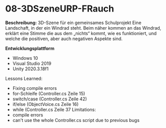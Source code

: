 # 08-3DSzeneURP-FRauch

**Beschreibung:** 3D-Szene für ein gemeinsames Schulprojekt
Eine Landschaft, in der ein Windrad steht. Beim näher kommen an das Windrad, erklärt eine Stimme die aus dem „nichts“ kommt, wie es funktioniert, und welche die positiven, aber auch negativen Aspekte sind.

**Entwicklungsplattform**
+ Windows 10
+ Visual Studio 2019
+ Unity 2020.3.18f1

Lessons Learned:
+ Fixing compile errors
+ for-Schleife (Controller.cs Zeile 15)
+ switch/case (Controller.cs Zeile 42)
+ if/else (ObjectVoice.cs Zeile 16)
+ while (Controller.cs Zeile 37
Limitations:
+ compile errors
+ can't use the whole Controller.cs script due to previous bugs
  
